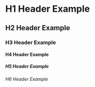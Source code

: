 # H1 Header Example
## H2 Header Example
### H3 Header Example
#### H4 Header Example
##### H5 Header Example
###### H6 Header Example
